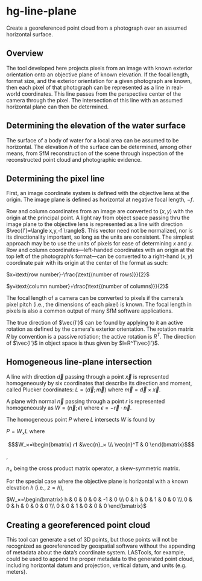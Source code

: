 # hg-line-plane
Create a georeferenced point cloud from a photograph over an assumed horizontal surface.

## Overview
The tool developed here projects pixels from an image with known exterior orientation onto an objective plane of known elevation. If the focal length, format size, and the exterior orientation for a given photograph are known, then each pixel of that photograph can be represented as a line in real-world coordinates. This line passes from the perspective center of the camera through the pixel. The intersection of this line with an assumed horizontal plane can then be determined.

## Determining the elevation of the water surface
The surface of a body of water for a local area can be assumed to be horizontal. The elevation $h$ of the surface can be determined, among other means, from SfM reconstruction of the scene through inspection of the reconstructed point cloud and photographic evidence.

## Determining the pixel line
First, an image coordinate system is defined with the objective lens at the origin. The image plane is defined as horizontal at negative focal length, $-f$. 

Row and column coordinates from an image are converted to $(x,y)$ with the origin at the principal point. A light ray from object space passing thru the image plane to the objective lens is represented as a line with direction $\vec{l'}=\langle x,y,-f \rangle$. This vector need not be normalized, nor is its directionality important, so long as the units are consistent. The simplest approach may be to use the units of pixels for ease of determining $x$ and $y$. Row and column coordinates—left-handed coordinates with an origin at the top left of the photograph’s format—can be converted to a right-hand $(x,y)$ coordinate pair with its origin at the center of the format as such:

$x=\text{row number}-\frac{\text{(number of rows)}}{2}$

$y=\text{column number}+\frac{\text{(number of columns)}}{2}$

The focal length of a camera can be converted to pixels if the camera’s pixel pitch (i.e., the dimensions of each pixel) is known. The focal length in pixels is also a common output of many SfM software applications.

The true direction of $\vec{l'}$ can be found by applying to it an active rotation as defined by the camera's exterior orientation. The rotation matrix $R$ by convention is a passive rotiation; the active rotation is $R^T$. The direction of $\vec{l'}$ in object space is thus given by $l=R^T\vec{l'}$.

## Homogeneous line-plane intersection
A line with direction $\vec{d}$ passing through a point $\vec{x}$ is represented homogeneously by six coordinates that describe its direction and moment, called Plucker coordinates: $L=(\vec{d};\vec{m})$ where $\vec{m}=\vec{d} \times \vec{x}$.

A plane with normal $\vec{n}$ passing through a point $r$ is represented homogeneously as $W=(\vec{n};ϵ)$ where $ϵ=-\vec{r} \cdot \vec{n}$.

The homogeneous point $P$ where $L$ intersects $W$ is found by 

$P=W_ \times L$   where    
```math
$W_×=\begin{bmatrix} 𝜖𝟏 &\vec{n}_× \\\ \vec{n}^T & 0 \end{bmatrix}$
```
,

$n_×$ being the cross product matrix operator, a skew-symmetric matrix.

For the special case where the objective plane is horizontal with a known elevation $h$ (i.e., $z=h$),

$W_×=\begin{bmatrix}
    h & 0 & 0 & 0 & -1 & 0 \\\
    0 & h & 0 & 1 & 0 & 0 \\\
    0 & 0 & h & 0 & 0 & 0 \\\
    0 & 0 & 1 & 0 & 0 & 0
\end{bmatrix}$ 

## Creating a georeferenced point cloud
This tool can generate a set of 3D points, but those points will not be recognized as georeferenced by geospatial software without the appending of metadata about the data’s coordinate system. LASTools, for example, could be used to append the proper metadata to the generated point cloud, including horizontal datum and projection, vertical datum, and units (e.g. meters).
